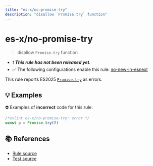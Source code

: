 ```yaml
---
title: "es-x/no-promise-try"
description: "disallow `Promise.try` function"
---
```


# es-x/no-promise-try
> disallow `Promise.try` function

- ❗ <badge text="This rule has not been released yet." vertical="middle" type="error"> ***This rule has not been released yet.*** </badge>
- ✅ The following configurations enable this rule: [no-new-in-esnext]

This rule reports ES2025 [`Promise.try`](https://github.com/tc39/proposal-promise-try) as errors.

## 💡 Examples

⛔ Examples of **incorrect** code for this rule:

<eslint-playground type="bad">

```js
/*eslint es-x/no-promise-try: error */
const p = Promise.try(f)
```

</eslint-playground>

## 📚 References

- [Rule source](https://github.com/eslint-community/eslint-plugin-es-x/blob/master/lib/rules/no-promise-try.js)
- [Test source](https://github.com/eslint-community/eslint-plugin-es-x/blob/master/tests/lib/rules/no-promise-try.js)

[no-new-in-esnext]: ../configs/index.md#no-new-in-esnext
